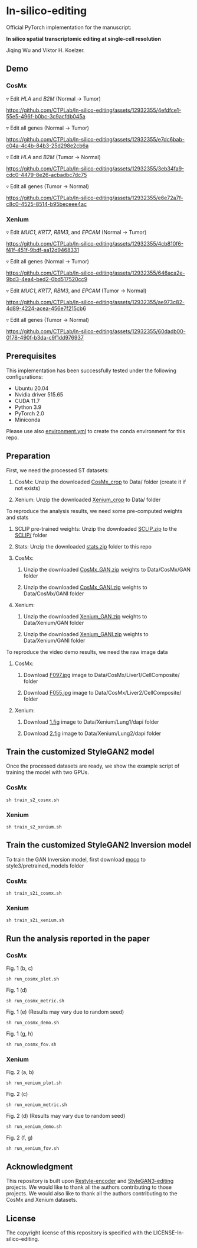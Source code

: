 # In-silico-editing 
Official PyTorch implementation for the manuscript:

**In silico spatial transcriptomic editing at single-cell resolution**

Jiqing Wu and Viktor H. Koelzer.




## Demo 
### CosMx
$\triangledown$ Edit *HLA* and *B2M* (Normal -> Tumor)

https://github.com/CTPLab/In-silico-editing/assets/12932355/4efdfce1-55e5-496f-b0bc-3c9acfdb045a

$\triangledown$ Edit all genes (Normal -> Tumor)

https://github.com/CTPLab/In-silico-editing/assets/12932355/e7dc6bab-c04a-4c4b-84b3-25d298e2cb6a

$\triangledown$ Edit *HLA* and *B2M* (Tumor -> Normal)

https://github.com/CTPLab/In-silico-editing/assets/12932355/3eb34fa9-cdc0-4479-8e26-acbadbc7dc75

$\triangledown$ Edit all genes (Tumor -> Normal)

https://github.com/CTPLab/In-silico-editing/assets/12932355/e6e72a7f-c8c0-4525-8514-b95beceee4ac


### Xenium
$\triangledown$ Edit *MUC1*, *KRT7*, *RBM3*, and *EPCAM*  (Normal -> Tumor)

https://github.com/CTPLab/In-silico-editing/assets/12932355/4cb810f6-f41f-451f-9bdf-aa12d9468331

$\triangledown$ Edit all genes (Normal -> Tumor)

https://github.com/CTPLab/In-silico-editing/assets/12932355/646aca2e-9bd3-4ea4-bed2-0bd517520cc9

$\triangledown$ Edit *MUC1*, *KRT7*, *RBM3*, and *EPCAM* (Tumor -> Normal)

https://github.com/CTPLab/In-silico-editing/assets/12932355/ae973c82-4d89-4224-acea-456e7f215cb6

$\triangledown$ Edit all genes (Tumor -> Normal)

https://github.com/CTPLab/In-silico-editing/assets/12932355/60dadb00-0178-490f-b3da-c9f1dd976937

## Prerequisites
This implementation has been successfully tested under the following configurations:

- Ubuntu 20.04
- Nvidia driver 515.65
- CUDA 11.7
- Python 3.9
- PyTorch 2.0
- Miniconda 

Please use also [environment.yml](environment.yml) to create the conda environment for this repo.

## Preparation
First, we need the processed ST datasets:

1. CosMx: Unzip the downloaded [CosMx_crop](https://zenodo.org/record/8186465/files/cosmx_crop.zip?download=1)  to Data/ folder (create it if not exists) 

2. Xenium: Unzip the downloaded [Xenium_crop](https://zenodo.org/record/8186465/files/xenium_crop.zip?download=1) to Data/ folder


To reproduce the analysis results, we need some pre-computed weights and stats 

1. SCLIP pre-trained weights: Unzip the downloaded [SCLIP.zip](https://zenodo.org/record/8186465/files/SCLIP.zip?download=1) to the [SCLIP/](SCLIP) folder


2. Stats: Unzip the downloaded [stats.zip](https://zenodo.org/record/8186465/files/stats.zip?download=1) folder to this repo

3. CosMx:

    1. Unzip the downloaded [CosMx_GAN.zip](https://zenodo.org/record/8186465/files/CosMx_GAN.zip?download=1) weights to Data/CosMx/GAN folder

    2. Unzip the downloaded [CosMx_GANI.zip](https://zenodo.org/record/8186465/files/CosMx_GANI.zip?download=1) weights to Data/CosMx/GANI folder

4. Xenium: 

    1. Unzip the downloaded [Xenium_GAN.zip](https://zenodo.org/record/8186465/files/Xenium_GAN.zip?download=1) weights to Data/Xenium/GAN folder

    2. Unzip the downloaded [Xenium_GANI.zip](https://zenodo.org/record/8186465/files/Xenium_GANI.zip?download=1) weights to Data/Xenium/GANI folder
    

To reproduce the video demo results, we need the raw image data


1. CosMx:

    1. Download [F097.jpg](https://zenodo.org/record/8186465/files/CellComposite_F097.jpg?download=1) image to Data/CosMx/Liver1/CellComposite/ folder

    2. Download [F055.jpg](https://zenodo.org/record/8186465/files/CellComposite_F055.jpg?download=1) image to Data/CosMx/Liver2/CellComposite/ folder

    

2. Xenium: 

    1. Download [1.fig](https://zenodo.org/record/8186465/files/16000_20000_4000_8000_15800_20200_3800_8200.jpg?download=1) image to Data/Xenium/Lung1/dapi folder

    2. Download [2.fig](https://zenodo.org/record/8186465/files/12000_16000_32000_36000_11800_16200_31800_36200.jpg?download=1) image to Data/Xenium/Lung2/dapi folder

## Train the customized StyleGAN2 model 

Once the processed datasets are ready, we show the example script of training the model with two GPUs.
### CosMx
```
sh train_s2_cosmx.sh
```


### Xenium
```
sh train_s2_xenium.sh
```


## Train the customized StyleGAN2 Inversion model 

To train the GAN Inversion model, first download [moco](https://drive.google.com/file/d/1-1QfREW1Gz15sCU9w9pp9joAiQzTyNya/view?usp=sharing) to style3/pretrained_models folder

### CosMx
```
sh train_s2i_cosmx.sh
```


### Xenium
```
sh train_s2i_xenium.sh
```


## Run the analysis reported in the paper

### CosMx

Fig. 1 (b, c)
```
sh run_cosmx_plot.sh
```

Fig. 1 (d)
```
sh run_cosmx_metric.sh
```

Fig. 1 (e) (Results may vary due to random seed)
```
sh run_cosmx_demo.sh
```

Fig. 1 (g, h)
```
sh run_cosmx_fov.sh
```



### Xenium

Fig. 2 (a, b)
```
sh run_xenium_plot.sh
```

Fig. 2 (c)
```
sh run_xenium_metric.sh
```

Fig. 2 (d)  (Results may vary due to random seed)
```
sh run_xenium_demo.sh
```

Fig. 2 (f, g)
```
sh run_xenium_fov.sh
```

## Acknowledgment
This repository is built upon [Restyle-encoder](https://https://github.com/yuval-alaluf/restyle-encoder) and [StyleGAN3-editing](https://github.com/yuval-alaluf/stylegan3-editing.git) projects. We would like to thank all the authors contributing to those projects.
We would also like to thank all the authors contributing to the CosMx and Xenium datasets.

## License
The copyright license of this repository is specified with the LICENSE-In-silico-editing.

